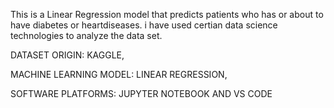 This is a Linear Regression model that predicts patients who has or about to have diabetes or heartdiseases.
i have used certian data science technologies to analyze the data set.

DATASET ORIGIN: KAGGLE,

MACHINE LEARNING MODEL: LINEAR REGRESSION,  

SOFTWARE PLATFORMS: JUPYTER NOTEBOOK AND VS CODE
